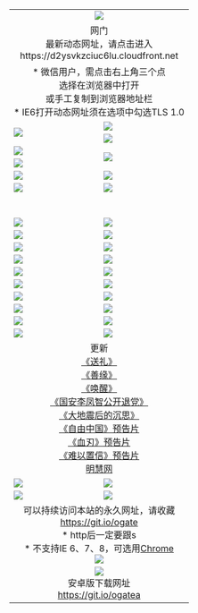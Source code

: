 ﻿<table>
  <tr></tr>
  <tr><td colspan=2 align=center><img src="https://cloud.githubusercontent.com/assets/11880933/13434984/f430fae2-e012-11e5-814f-c2df1e82b247.jpg" /></td></tr>
  <tr><td colspan=2 align=center>网门<br>最新动态网址，请点击进入
<br>https://d2ysvkzciuc6lu.cloudfront.net
    </td>
  </tr>
  <tr>
    <td colspan=2 align=center>* 微信用户，需点击右上角三个点<br>选择在浏览器中打开<br>或手工复制到浏览器地址栏
    <br>* IE6打开动态网址须在选项中勾选TLS 1.0</td>
  </tr>
  <tr>
    <td rowspan=2><a href="https://d2ysvkzciuc6lu.cloudfront.net/ogUP.aspx?name=11DKC.mp4&list=11DKC" target="_blank"><img src="https://d2ysvkzciuc6lu.cloudfront.net/Up/11DKC1.jpg" /></a></td> 
    <td><div><a href="https://d2ysvkzciuc6lu.cloudfront.net/ogUP.aspx?name=LRWS.mp4&list=LRWS" target="_blank"><img src="https://d2ysvkzciuc6lu.cloudfront.net/Up/LRWS.jpg" /></a></td>
   </tr>
  <tr>
    <td><a href="https://d2ysvkzciuc6lu.cloudfront.net/ogNiceVedio.aspx" target="_blank"><img src="https://d2ysvkzciuc6lu.cloudfront.net/Up/11TGKDY.jpg" /></a></td>
  </tr>
  <tr>
    <td><a href="https://d2ysvkzciuc6lu.cloudfront.net/ogUP.aspx?name=JQR.mp4&count=2" target="_blank"><img src="https://d2ysvkzciuc6lu.cloudfront.net/Up/JQR.jpg" /></a></td>   
    <td rowspan=2><a href="https://d2ysvkzciuc6lu.cloudfront.net/ogUP.aspx?name=JP.mp4&count=9" target="_blank"><img src="https://d2ysvkzciuc6lu.cloudfront.net/Up/JP.jpg" /></td>
  </tr>
  <tr>
    <td><a href="https://d2ysvkzciuc6lu.cloudfront.net/ogUP.aspx?name=WH.mp4" target="_blank"><img src="https://d2ysvkzciuc6lu.cloudfront.net/Up/WH.jpg" /></a></td>
  </tr>
  <tr>
    <td><a href="https://d2ysvkzciuc6lu.cloudfront.net/ogUP.aspx?name=SSZJ.mp4&list=SSZJ" target="_blank"><img src="https://d2ysvkzciuc6lu.cloudfront.net/Up/SSZJ.jpg" /></a></td>
    <td><a href="https://d2ysvkzciuc6lu.cloudfront.net/ogUP.aspx?name=1XQK.mp4&count=13" target="_blank"><img src="https://d2ysvkzciuc6lu.cloudfront.net/Up/1XQK.jpg" /></a</td>
  </tr>
  <tr>
    <td><a href="https://d2ysvkzciuc6lu.cloudfront.net/ogUP.aspx?name=ZY.mp4&count=2015|16" target="_blank"><img src="https://d2ysvkzciuc6lu.cloudfront.net/Up/ZY.jpg" /></a</td>
    <td><a href="https://d2ysvkzciuc6lu.cloudfront.net/ogUP.aspx?name=XTFY.mp4&count=B|2,A|24" target="_blank"><img src="https://d2ysvkzciuc6lu.cloudfront.net/Up/XTFY.jpg" /></a></td>
  </tr>
  <tr height="40">
  </tr>
  <tr>
    <td><a href="https://d2ysvkzciuc6lu.cloudfront.net/ogUP.aspx?name=4SQQ.mp4&list=4SQQ" target="_blank"><img src="https://d2ysvkzciuc6lu.cloudfront.net/Up/4SQQ0.jpg"/></a></td>
    <td><a href="https://d2ysvkzciuc6lu.cloudfront.net/ogUP.aspx?name=4SHQ.mp4&list=4SHQ" target="_blank"><img src="https://d2ysvkzciuc6lu.cloudfront.net/Up/4SHQ0.jpg"/></a></td>
  </tr>
  <tr>
    <td><a href="https://d2ysvkzciuc6lu.cloudfront.net/ogUP.aspx?name=4SZG.mp4&list=4SZG" target="_blank"><img src="https://d2ysvkzciuc6lu.cloudfront.net/Up/4SZG0.jpg"/></a></td>
    <td><a href="https://d2ysvkzciuc6lu.cloudfront.net/ogUP.aspx?name=4SDJ.mp4&list=4SDJ" target="_blank"><img src="https://d2ysvkzciuc6lu.cloudfront.net/Up/4SDJ0.jpg"/></a></td>
  </tr>
  <tr>
    <td><a href="https://d2ysvkzciuc6lu.cloudfront.net/ogUP.aspx?name=4SGX.mp4&list=4SGX" target="_blank"><img src="https://d2ysvkzciuc6lu.cloudfront.net/Up/4SGX0.jpg"/></a></td>
    <td><a href="https://d2ysvkzciuc6lu.cloudfront.net/ogUP.aspx?name=4SHD.mp4&list=4SHD" target="_blank"><img src="https://d2ysvkzciuc6lu.cloudfront.net/Up/4SHD0.jpg"/></a></td>
  </tr>
  <tr>
    <td><a href="https://d2ysvkzciuc6lu.cloudfront.net/ogUP.aspx?name=4CTX.mp4&list=4CTX" target="_blank"><img src="https://d2ysvkzciuc6lu.cloudfront.net/Up/4CTX0.jpg"/></a></td>
    <td><a href="https://d2ysvkzciuc6lu.cloudfront.net/ogUP.aspx?name=4CWZ.mp4&list=4CWZ" target="_blank"><img src="https://d2ysvkzciuc6lu.cloudfront.net/Up/4CWZ0.jpg"/></a></td>
  </tr>
  <tr>
    <td><a href="https://d2ysvkzciuc6lu.cloudfront.net/onUP.aspx?name=https://d1lqqjldbsh7xo.cloudfront.net/" target="_blank"><img src="https://d2ysvkzciuc6lu.cloudfront.net/Up/0DTW.jpg"/></a></td>
    <td><a href="https://d2ysvkzciuc6lu.cloudfront.net/onUP.aspx?name=https://d240ns8up8earz.cloudfront.net/acenter/" target="_blank"><img src="https://d2ysvkzciuc6lu.cloudfront.net/Up/0TDW.jpg" /></a></td>
  </tr>
  <tr>
    <td><a href="https://d2ysvkzciuc6lu.cloudfront.net/onUP.aspx?name=https://d4508d6vomz2p.cloudfront.net/gb/nsc413.htm" target="_blank"><img src="https://d2ysvkzciuc6lu.cloudfront.net/Up/0DJY.jpg" /></a></td>
    <td><a href="https://d2ysvkzciuc6lu.cloudfront.net/onUP.aspx?name=https://dilo7bqpjb57y.cloudfront.net/xtr/gb/prog204.html" target="_blank"><img src="https://d2ysvkzciuc6lu.cloudfront.net/Up/0XTR.jpg" /></a></td>
  </tr>
  <tr>
    <td><a href="https://d2ysvkzciuc6lu.cloudfront.net/onUP.aspx?name=https://d3aj00iefsmfgc.cloudfront.net/" target="_blank"><img src="https://d2ysvkzciuc6lu.cloudfront.net/Up/0MHW.jpg" /></a></td>
    <td><a href="https://d2ysvkzciuc6lu.cloudfront.net/onUP.aspx?name=https://d20wz7qt14x5d2.cloudfront.net/" target="_blank"><img src="https://d2ysvkzciuc6lu.cloudfront.net/Up/0ZJW.jpg" /></a></td>
  </tr>
  <tr>
    <td><a href="https://d2ysvkzciuc6lu.cloudfront.net/ogUP.aspx?name=0FG.zip" target="_blank"><img src="https://d2ysvkzciuc6lu.cloudfront.net/Up/0FG.jpg" /></a></td>
    <td><a href="https://d2ysvkzciuc6lu.cloudfront.net/ogUP.aspx?name=0FGA.apk" target="_blank"><img src="https://d2ysvkzciuc6lu.cloudfront.net/Up/0FGA.jpg" /></a></td>
  </tr>
  <tr>
    <td><a href="https://d2ysvkzciuc6lu.cloudfront.net/ogUP.aspx?name=0U.zip" target="_blank"><img src="https://d2ysvkzciuc6lu.cloudfront.net/Up/0U.jpg" /></a></td>
    <td><a href="https://d2ysvkzciuc6lu.cloudfront.net/ogUP.aspx?name=0UA.apk" target="_blank"><img src="https://d2ysvkzciuc6lu.cloudfront.net/Up/0UA.jpg" /></a></td>
  </tr>
  <tr>
    <td><a href="https://d2ysvkzciuc6lu.cloudfront.net/ogUP.aspx?name=0iPPOTV.zip" target="_blank"><img src="https://d2ysvkzciuc6lu.cloudfront.net/Up/0iPPOTV.jpg" /></a></td>
    <td><a href="https://d2ysvkzciuc6lu.cloudfront.net/ogUP.aspx?name=0iNTD.apk" target="_blank"><img src="https://d2ysvkzciuc6lu.cloudfront.net/Up/0iNTD.jpg" /></a></td>
  </tr>
  <tr>
    <td colspan=2 align=center>更新<br>
      <a href="https://d2ysvkzciuc6lu.cloudfront.net/ogUP.aspx?name=4ESL.mp4" target="_blank">《送礼》</a><br>
      <a href="https://d2ysvkzciuc6lu.cloudfront.net/ogUP.aspx?name=4ESY.mp4" target="_blank">《善缘》</a><br>
      <a href="https://d2ysvkzciuc6lu.cloudfront.net/ogUP.aspx?name=4EHX.mp4" target="_blank">《唤醒》</a><br>
      <a href="https://d2ysvkzciuc6lu.cloudfront.net/ogUP.aspx?name=4LFZ.mp4" target="_blank">《国安李凤智公开退党》</a><br>
      <a href="https://d2ysvkzciuc6lu.cloudfront.net/ogUP.aspx?name=4DDZHDCS.mp4" target="_blank">《大地震后的沉思》</a><br>
      <a href="https://d2ysvkzciuc6lu.cloudfront.net/ogUP.aspx?name=11ZYZG0.mp4" target="_blank">《自由中国》预告片</a><br>
      <a href="https://d2ysvkzciuc6lu.cloudfront.net/ogUP.aspx?name=11XR.mp4" target="_blank">《血刃》预告片</a><br>
      <a href="https://d2ysvkzciuc6lu.cloudfront.net/ogUP.aspx?name=11NYZX.mp4&count=2" target="_blank">《难以置信》预告片</a><br>
      <a href="https://d2ysvkzciuc6lu.cloudfront.net/onUP.aspx?name=https://www.minghui.org/" target="_blank">明慧网</a></td>
    </td>
  </tr>
  <tr>
    <td><a href="https://d2ysvkzciuc6lu.cloudfront.net/ogNice.aspx" target="_blank"><img src="https://d2ysvkzciuc6lu.cloudfront.net/Up/0WCYY.jpg" /></a></td>
    <td><a href="https://d2ysvkzciuc6lu.cloudfront.net/onCO.aspx?ob=600事物&op=增删改&args=WH1~%23类型6新闻%7c%23类型6评论&mode=" target="_blank"><img src="https://d2ysvkzciuc6lu.cloudfront.net/Up/0WZTT.jpg" /></a></td> 
  </tr>
  <tr>
    <td><a href="https://d2ysvkzciuc6lu.cloudfront.net/ogDY.aspx" target="_blank"><img src="https://d2ysvkzciuc6lu.cloudfront.net/Up/0FK.jpg" /></a></td>
    <td><a href="https://d2ysvkzciuc6lu.cloudfront.net/ogST.aspx" target="_blank"><img src="https://d2ysvkzciuc6lu.cloudfront.net/Up/0ST.jpg" /></a></td> 
  </tr>
  <tr>
    <td colspan=2 align=center>可以持续访问本站的永久网址，请收藏<br/><a href="https://git.io/ogate" target="_blank">https://git.io/ogate</a><br/>* http后一定要跟s<br/>* 不支持IE 6、7、8，可选用<a href="https://d2ysvkzciuc6lu.cloudfront.net/ogUP.aspx?name=0ChromePortable.zip">Chrome</a><br/><a href="https://d2ysvkzciuc6lu.cloudfront.net/Up/0WMGDL2.png" target="_blank"><img src="https://d2ysvkzciuc6lu.cloudfront.net/Up/0WMGD2.png"/></a></td>
  </tr>
  <tr>
    <td colspan=2 align=center><a href="https://d2ysvkzciuc6lu.cloudfront.net/ogUP.aspx?name=0oGate.apk" target="_blank"><img src="https://cloud.githubusercontent.com/assets/11880933/13720399/75e143ee-e842-11e5-9f0a-1421f423c80f.jpg" /></a><br>安卓版下载网址<br><a href="https://git.io/ogatea">https://git.io/ogatea</a></td>
  </tr>
  <!--tr>
    <td colspan=2 align=center>可能失效的动态网址
    </td>
  </tr-->
</table>
